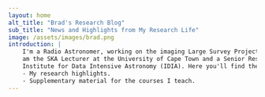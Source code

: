 ```yaml
---
layout: home
alt_title: "Brad's Research Blog"
sub_title: "News and Highlights from My Research Life"
image: /assets/images/brad.png
introduction: |
    I'm a Radio Astronomer, working on the imaging Large Survey Projects with the MeerKAT telescope. I
    am the SKA Lecturer at the University of Cape Town and a Senior Researcher with the Inter-University
    Institute for Data Intensive Astronomy (IDIA). Here you'll find the following:
    - My research highlights.
    - Supplementary material for the courses I teach.
---
```


